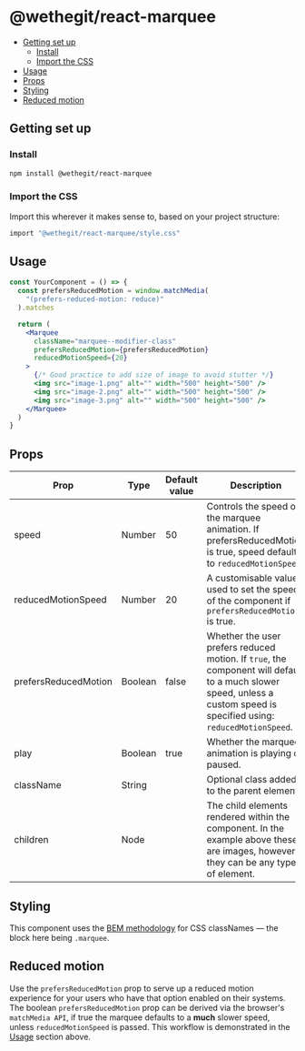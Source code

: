 # @wethegit/react-marquee

- [Getting set up](#getting-set-up)
  - [Install](#install)
  - [Import the CSS](#import-the-css)
- [Usage](#usage)
- [Props](#props)
- [Styling](#styling)
- [Reduced motion](#reduced-motion)

## Getting set up

### Install

```bash
npm install @wethegit/react-marquee
```

### Import the CSS

Import this wherever it makes sense to, based on your project structure:

```bash
import "@wethegit/react-marquee/style.css"
```

## Usage

```jsx
const YourComponent = () => {
  const prefersReducedMotion = window.matchMedia(
    "(prefers-reduced-motion: reduce)"
  ).matches

  return (
    <Marquee
      className="marquee--modifier-class"
      prefersReducedMotion={prefersReducedMotion}
      reducedMotionSpeed={20}
    >
      {/* Good practice to add size of image to avoid stutter */}
      <img src="image-1.png" alt="" width="500" height="500" />
      <img src="image-2.png" alt="" width="500" height="500" />
      <img src="image-3.png" alt="" width="500" height="500" />
    </Marquee>
  )
}
```

## Props

| Prop                 | Type    | Default value | Description                                                                                                                                                            |
| -------------------- | ------- | ------------- | ---------------------------------------------------------------------------------------------------------------------------------------------------------------------- |
| speed                | Number  | 50            | Controls the speed of the marquee animation. If prefersReducedMotion is true, speed defaults to `reducedMotionSpeed`.                                                  |
| reducedMotionSpeed   | Number  | 20            | A customisable value used to set the speed of the component if `prefersReducedMotion` is true.                                                                         |
| prefersReducedMotion | Boolean | false         | Whether the user prefers reduced motion. If `true`, the component will default to a much slower speed, unless a custom speed is specified using: `reducedMotionSpeed`. |
| play                 | Boolean | true          | Whether the marquee animation is playing or paused.                                                                                                                    |
| className            | String  |               | Optional class added to the parent element.                                                                                                                            |
| children             | Node    |               | The child elements rendered within the component. In the example above these are images, however they can be any type of element.                                      |

## Styling

This component uses the [BEM methodology](https://getbem.com/) for CSS classNames — the block here being `.marquee`.

## Reduced motion

Use the `prefersReducedMotion` prop to serve up a reduced motion experience for your users who have that option enabled on their systems. The boolean `prefersReducedMotion` prop can be derived via the browser's `matchMedia API`, if true the marquee defaults to a **much** slower speed, unless `reducedMotionSpeed` is passed. This workflow is demonstrated in the [Usage](#usage) section above.
